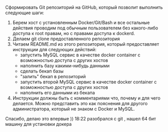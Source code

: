 Сформировать Git репозиторий на GitHub, который позволит выполнить следующие шаги:
1. Берем хост с установленным Docker/Git/Bash и все остальные действия проводим под обычным пользователем без какого-либо доступа к root правам, но с правами доступа к dockerd.
2. Делаем git clone предоставленного репозитория
3. Читаем README.md из этого репозитория, который предоставляет инструкции для следующих действий:
    - запустить MySQL сервис в качестве docker container с возможностью доступа с других хостов
    - наполнить базу какими-нибудь данными
    - сделать бекап базы
    - "залить" бекап в репозиторий
    - запустить второй MySQL сервис в качестве docker container с возможностью доступа с других хостов
    - наполнить его данными из бекапа
4. Инструкции должны быть с комментариями что, почему и для чего делается. Можно представить это как пояснения для другого администратора, который не знаком с Docker и MySQL.

Спасибо, делаю это впервые ))
18:22 разобрался с git , нашел 64 бит машину для установки докера

